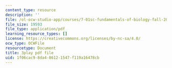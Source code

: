 ```yaml
---
content_type: resource
description: ''
file: /ol-ocw-studio-app/courses/7-01sc-fundamentals-of-biology-fall-2011/1f06cac98da486121547f119a16478cb_LvLbaVW84nE.pdf
file_size: 19593
file_type: application/pdf
learning_resource_types: []
license: https://creativecommons.org/licenses/by-nc-sa/4.0/
ocw_type: OCWFile
resourcetype: Document
title: 3play pdf file
uid: 1f06cac9-8da4-8612-1547-f119a16478cb
---
```

